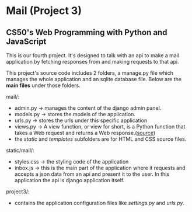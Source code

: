 # Mail (Project 3)

## **CS50's Web Programming with Python and JavaScript**

This is our fourth project. It's designed to talk with an api to make a mail application by fetching responses from and making requests to that api.

This project's source code includes 2 folders, a manage.py file which manages the whole application and an sqlite database file. Below are the **main files** under those folders.

mail/:
* admin.py -> manages the content of the django admin panel.
* models.py -> stores the models of the application.
* urls.py -> stores the urls under this specific application
* views.py -> A view function, or view for short, is a Python function that takes a Web request and returns a Web response.([source](https://docs.djangoproject.com/en/3.1/topics/http/views/))
* the *static* and *templates* subfolders are for HTML and CSS source files.

static/mail/:
* styles.css -> the styling code of the application
* inbox.js -> this is the main part of the application where it requests and accepts a json data from an api and present it to the user. In this application the api is django application itself.

project3/:
* contains the application configuration files like *settings.py* and *urls.py*.